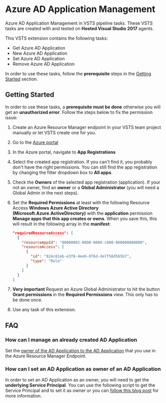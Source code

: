# Azure AD Application Management

Azure AD Application Management in VSTS pipeline tasks. These VSTS tasks are created with and tested on **Hosted Visual Studio 2017** agents.

This VSTS extension contains the following tasks:

- Get Azure AD Application
- New Azure AD Application
- Set Azure AD Application
- Remove Azure AD Application

In order to use these tasks, follow the **prerequisite** steps in the [Getting Started](#getting-started) section.

## Getting Started

In order to use these tasks, a **prerequisite must be done** otherwise you will get an **unauthorized error**. Follow the steps below to fix the permission issue:

1. Create an Azure Resource Manager endpoint in your VSTS team project manually or let VSTS create one for you.
2. Go to the [Azure portal](https://portal.azure.com)
3. In the Azure portal, navigate to **App Registrations**
4. Select the created app registration. If you can't find it, you probably don't have the right permissions. You can still find the app registration by changing the filter dropdown box to **All apps**.
5. Check the **Owners** of the selected app registration (application). If your not an owner, find an **owner** or a **Global Administrator** (you will need a Global Admin in the next steps).
6. Set the **Required Permissions** at least with the following Resource Access **Windows Azure Active Directory (Microsoft.Azure.ActiveDirectory)** with the **application** permission **Manage apps that this app creates or owns**. When you save this, this will result in the following array in the **manifest**:

    ```json
    "requiredResourceAccess": [
      {
        "resourceAppId": "00000002-0000-0000-c000-000000000000",
        "resourceAccess": [
          {
            "id": "824c81eb-e3f8-4ee6-8f6d-de7f50d565b7",
            "type": "Role"
          }
        ]
      }
    ]
    ```
7. **Very important** Request an Azure Global Administrator to hit the button **Grant permissions** in the **Required Permissions** view. This only has to be done once.
8. Use any task of this extension.

## FAQ

### How can I manage an already created AD Application

Set the [owner of the AD Application to the AD Application](#How-can-I-set-an-AD-Application-as-owner-of-an-AD-Application) that you use in the Azure Resource Manager Endpoint.

### How can I set an AD Application as owner of an AD Application

In order to set an AD Application as an owner, you will need to get the **underlying Service Principal**. You can use the following script to get the Service Principal and to set it as owner or you can [follow this blog post](https://www.locktar.nl/programming/powershell/add-azure-ad-application-as-owner-of-another-ad-application) for more information.
